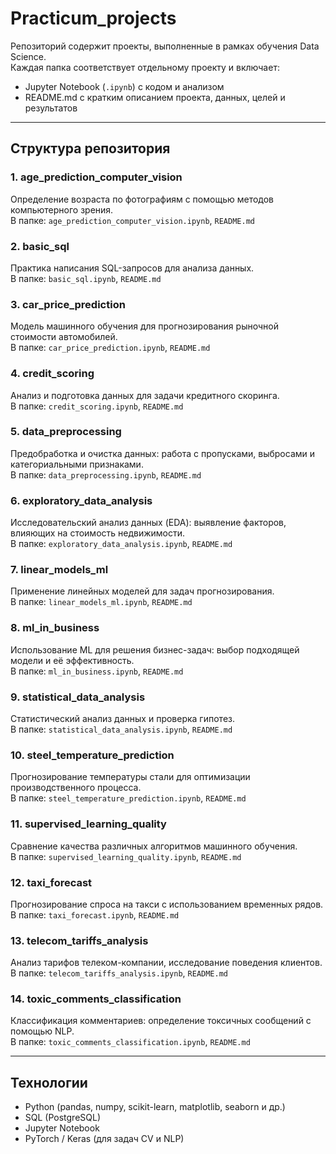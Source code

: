 # Practicum_projects

Репозиторий содержит проекты, выполненные в рамках обучения Data Science.  
Каждая папка соответствует отдельному проекту и включает:  
- Jupyter Notebook (`.ipynb`) с кодом и анализом  
- README.md с кратким описанием проекта, данных, целей и результатов  

---

## Структура репозитория

### 1. age_prediction_computer_vision
Определение возраста по фотографиям с помощью методов компьютерного зрения.  
В папке: `age_prediction_computer_vision.ipynb`, `README.md`

### 2. basic_sql
Практика написания SQL-запросов для анализа данных.  
В папке: `basic_sql.ipynb`, `README.md`

### 3. car_price_prediction
Модель машинного обучения для прогнозирования рыночной стоимости автомобилей.  
В папке: `car_price_prediction.ipynb`, `README.md`

### 4. credit_scoring
Анализ и подготовка данных для задачи кредитного скоринга.  
В папке: `credit_scoring.ipynb`, `README.md`

### 5. data_preprocessing
Предобработка и очистка данных: работа с пропусками, выбросами и категориальными признаками.  
В папке: `data_preprocessing.ipynb`, `README.md`

### 6. exploratory_data_analysis
Исследовательский анализ данных (EDA): выявление факторов, влияющих на стоимость недвижимости.  
В папке: `exploratory_data_analysis.ipynb`, `README.md`

### 7. linear_models_ml
Применение линейных моделей для задач прогнозирования.  
В папке: `linear_models_ml.ipynb`, `README.md`

### 8. ml_in_business
Использование ML для решения бизнес-задач: выбор подходящей модели и её эффективность.  
В папке: `ml_in_business.ipynb`, `README.md`

### 9. statistical_data_analysis
Статистический анализ данных и проверка гипотез.  
В папке: `statistical_data_analysis.ipynb`, `README.md`

### 10. steel_temperature_prediction
Прогнозирование температуры стали для оптимизации производственного процесса.  
В папке: `steel_temperature_prediction.ipynb`, `README.md`

### 11. supervised_learning_quality
Сравнение качества различных алгоритмов машинного обучения.  
В папке: `supervised_learning_quality.ipynb`, `README.md`

### 12. taxi_forecast
Прогнозирование спроса на такси с использованием временных рядов.  
В папке: `taxi_forecast.ipynb`, `README.md`

### 13. telecom_tariffs_analysis
Анализ тарифов телеком-компании, исследование поведения клиентов.  
В папке: `telecom_tariffs_analysis.ipynb`, `README.md`

### 14. toxic_comments_classification
Классификация комментариев: определение токсичных сообщений с помощью NLP.  
В папке: `toxic_comments_classification.ipynb`, `README.md`

---

## Технологии
- Python (pandas, numpy, scikit-learn, matplotlib, seaborn и др.)  
- SQL (PostgreSQL)  
- Jupyter Notebook  
- PyTorch / Keras (для задач CV и NLP)  
